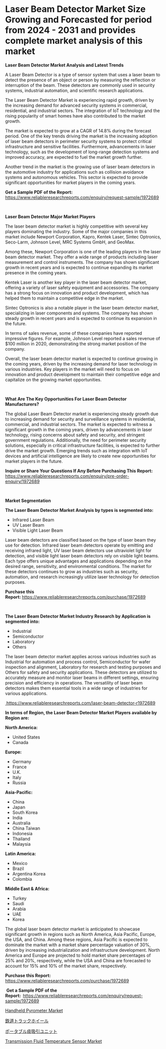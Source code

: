 <p><h1>Laser Beam Detector Market Size Growing and Forecasted for period from 2024 - 2031 and provides complete market analysis of this market</h1></p><p><strong>Laser Beam Detector Market Analysis and Latest Trends</strong></p>
<p><p>A Laser Beam Detector is a type of sensor system that uses a laser beam to detect the presence of an object or person by measuring the reflection or interruption of the beam. These detectors are commonly used in security systems, industrial automation, and scientific research applications.</p><p>The Laser Beam Detector Market is experiencing rapid growth, driven by the increasing demand for advanced security systems in commercial, residential, and industrial sectors. The integration of IoT technology and the rising popularity of smart homes have also contributed to the market growth.</p><p>The market is expected to grow at a CAGR of 14.8% during the forecast period. One of the key trends driving the market is the increasing adoption of laser beam detectors in perimeter security systems to protect critical infrastructure and sensitive facilities. Furthermore, advancements in laser technology, such as the development of long-range detection systems and improved accuracy, are expected to fuel the market growth further.</p><p>Another trend in the market is the growing use of laser beam detectors in the automotive industry for applications such as collision avoidance systems and autonomous vehicles. This sector is expected to provide significant opportunities for market players in the coming years.</p></p>
<p><strong>Get a Sample PDF of the Report:&nbsp;</strong> <a href="https://www.reliableresearchreports.com/enquiry/request-sample/1972689">https://www.reliableresearchreports.com/enquiry/request-sample/1972689</a></p>
<p>&nbsp;</p>
<p><strong>Laser Beam Detector Major Market Players</strong></p>
<p><p>The laser beam detector market is highly competitive with several key players dominating the industry. Some of the major companies in this market include Newport Corporation, Kapro, Kentek Laser, Sintec Optronics, Seco-Larm, Johnson Level, MRC Systems GmbH, and GeoMax.</p><p>Among these, Newport Corporation is one of the leading players in the laser beam detector market. They offer a wide range of products including laser measurement and control instruments. The company has shown significant growth in recent years and is expected to continue expanding its market presence in the coming years.</p><p>Kentek Laser is another key player in the laser beam detector market, offering a variety of laser safety equipment and accessories. The company has a strong focus on innovation and product development, which has helped them to maintain a competitive edge in the market.</p><p>Sintec Optronics is also a notable player in the laser beam detector market, specializing in laser components and systems. The company has shown steady growth in recent years and is expected to continue its expansion in the future.</p><p>In terms of sales revenue, some of these companies have reported impressive figures. For example, Johnson Level reported a sales revenue of $100 million in 2020, demonstrating the strong market position of the company.</p><p>Overall, the laser beam detector market is expected to continue growing in the coming years, driven by the increasing demand for laser technology in various industries. Key players in the market will need to focus on innovation and product development to maintain their competitive edge and capitalize on the growing market opportunities.</p></p>
<p>&nbsp;</p>
<p><strong>What Are The Key Opportunities For Laser Beam Detector Manufacturers?</strong></p>
<p><p>The global Laser Beam Detector market is experiencing steady growth due to increasing demand for security and surveillance systems in residential, commercial, and industrial sectors. The market is expected to witness a significant growth in the coming years, driven by advancements in laser technology, rising concerns about safety and security, and stringent government regulations. Additionally, the need for perimeter security solutions, especially in critical infrastructure facilities, is expected to further drive the market growth. Emerging trends such as integration with IoT devices and artificial intelligence are likely to create new opportunities for market players in the future.</p></p>
<p><strong>Inquire or Share Your Questions If Any Before Purchasing This Report:</strong> <a href="https://www.reliableresearchreports.com/enquiry/pre-order-enquiry/1972689">https://www.reliableresearchreports.com/enquiry/pre-order-enquiry/1972689</a></p>
<p>&nbsp;</p>
<p><strong>Market Segmentation</strong></p>
<p><strong>The Laser Beam Detector Market Analysis by types is segmented into:</strong></p>
<p><ul><li>Infrared Laser Beam</li><li>UV Laser Beam</li><li>Visible Light Laser Beam</li></ul></p>
<p><p>Laser beam detectors are classified based on the type of laser beam they use for detection. Infrared laser beam detectors operate by emitting and receiving infrared light, UV laser beam detectors use ultraviolet light for detection, and visible light laser beam detectors rely on visible light beams. Each type offers unique advantages and applications depending on the desired range, sensitivity, and environmental conditions. The market for these detectors continues to grow as industries such as security, automation, and research increasingly utilize laser technology for detection purposes.</p></p>
<p><strong>Purchase this Report:&nbsp;</strong><a href="https://www.reliableresearchreports.com/purchase/1972689">https://www.reliableresearchreports.com/purchase/1972689</a></p>
<p>&nbsp;</p>
<p><strong>The Laser Beam Detector Market Industry Research by Application is segmented into:</strong></p>
<p><ul><li>Industrial</li><li>Semiconductor</li><li>Laboratory</li><li>Others</li></ul></p>
<p><p>The laser beam detector market applies across various industries such as Industrial for automation and process control, Semiconductor for wafer inspection and alignment, Laboratory for research and testing purposes and Others for safety and security applications. These detectors are utilized to accurately measure and monitor laser beams in different settings, ensuring precision and efficiency in operations. The versatility of laser beam detectors makes them essential tools in a wide range of industries for various applications.</p></p>
<p><a href="https://www.reliableresearchreports.com/laser-beam-detector-r1972689">&nbsp;https://www.reliableresearchreports.com/laser-beam-detector-r1972689</a></p>
<p><strong>In terms of Region, the Laser Beam Detector Market Players available by Region are:</strong></p>
<p>
    <p> <strong> North America: </strong>
        <ul>
            <li>United States</li>
            <li>Canada</li>
        </ul>
        </p> 
    <p> <strong> Europe: </strong>
        <ul>
            <li>Germany</li>
            <li>France</li>
            <li>U.K.</li>
            <li>Italy</li>
            <li>Russia</li>
        </ul>
        </p> 
    <p> <strong> Asia-Pacific: </strong>
        <ul>
            <li>China</li>
            <li>Japan</li>
            <li>South Korea</li>
            <li>India</li>
            <li>Australia</li>
            <li>China Taiwan</li>
            <li>Indonesia</li>
            <li>Thailand</li>
            <li>Malaysia</li>
        </ul>
        </p> 
    <p> <strong> Latin America: </strong>
        <ul>
            <li>Mexico</li>
            <li>Brazil</li>
            <li>Argentina Korea</li>
            <li>Colombia</li>
        </ul>
        </p> 
    <p> <strong> Middle East & Africa: </strong>
        <ul>
            <li>Turkey</li>
            <li>Saudi</li>
            <li>Arabia</li>
            <li>UAE</li>
            <li>Korea</li>
        </ul>
    </p>
    </p>
<p><p>The global laser beam detector market is anticipated to showcase significant growth in regions such as North America, Asia Pacific, Europe, the USA, and China. Among these regions, Asia Pacific is expected to dominate the market with a market share percentage valuation of 30%, driven by increasing industrialization and infrastructure development. North America and Europe are projected to hold market share percentages of 25% and 20%, respectively, while the USA and China are forecasted to account for 15% and 10% of the market share, respectively.</p></p>
<p><strong>Purchase this Report: </strong><a href="https://www.reliableresearchreports.com/purchase/1972689">https://www.reliableresearchreports.com/purchase/1972689</a></p>
<p>&nbsp;<strong>Get a Sample PDF of the Report:&nbsp;&nbsp;</strong><a href="https://www.reliableresearchreports.com/enquiry/request-sample/1972689">https://www.reliableresearchreports.com/enquiry/request-sample/1972689</a></p>
<p><strong></strong></p>
<p><p><a href="https://github.com/derrinmiltonellis35gcl/Market-Research-Report-List-2/blob/main/handheld-pyrometer-market.md">Handheld Pyrometer Market</a></p><p><a href="https://github.com/laurenreichert/Market-Research-Report-List-1/blob/main/989330033788.md">鉄道トラックホイール</a></p><p><a href="https://github.com/RodHoppe07/Market-Research-Report-List-1/blob/main/230684233789.md">ポータブル痰吸引ユニット</a></p><p><a href="https://github.com/Chiragrp22/Market-Research-Report-List-4/blob/main/transmission-fluid-temperature-sensor-market.md">Transmission Fluid Temperature Sensor Market</a></p></p>